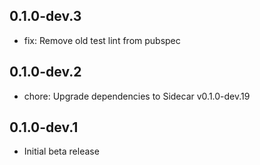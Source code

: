## 0.1.0-dev.3

- fix: Remove old test lint from pubspec 

## 0.1.0-dev.2

- chore: Upgrade dependencies to Sidecar v0.1.0-dev.19

## 0.1.0-dev.1

- Initial beta release
